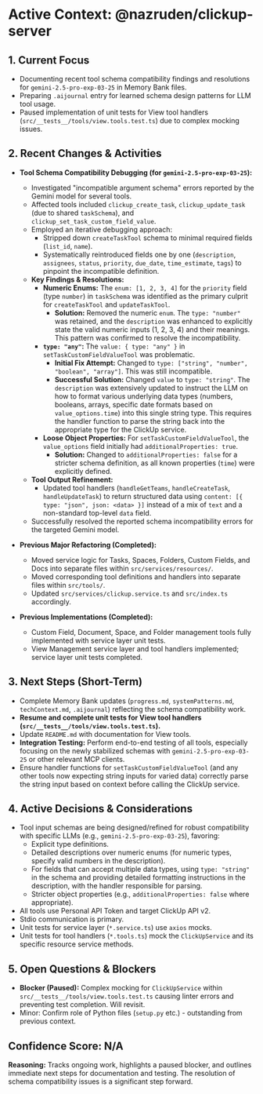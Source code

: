 # Active Context: @nazruden/clickup-server

## 1. Current Focus

- Documenting recent tool schema compatibility findings and resolutions for `gemini-2.5-pro-exp-03-25` in Memory Bank files.
- Preparing `.aijournal` entry for learned schema design patterns for LLM tool usage.
- Paused implementation of unit tests for View tool handlers (`src/__tests__/tools/view.tools.test.ts`) due to complex mocking issues.

## 2. Recent Changes & Activities

- **Tool Schema Compatibility Debugging (for `gemini-2.5-pro-exp-03-25`):**

  - Investigated "incompatible argument schema" errors reported by the Gemini model for several tools.
  - Affected tools included `clickup_create_task`, `clickup_update_task` (due to shared `taskSchema`), and `clickup_set_task_custom_field_value`.
  - Employed an iterative debugging approach:
    - Stripped down `createTaskTool` schema to minimal required fields (`list_id`, `name`).
    - Systematically reintroduced fields one by one (`description`, `assignees`, `status`, `priority`, `due_date`, `time_estimate`, `tags`) to pinpoint the incompatible definition.
  - **Key Findings & Resolutions:**
    - **Numeric Enums:** The `enum: [1, 2, 3, 4]` for the `priority` field (type `number`) in `taskSchema` was identified as the primary culprit for `createTaskTool` and `updateTaskTool`.
      - **Solution:** Removed the numeric `enum`. The `type: "number"` was retained, and the `description` was enhanced to explicitly state the valid numeric inputs (1, 2, 3, 4) and their meanings. This pattern was confirmed to resolve the incompatibility.
    - **`type: "any"`:** The `value: { type: "any" }` in `setTaskCustomFieldValueTool` was problematic.
      - **Initial Fix Attempt:** Changed to `type: ["string", "number", "boolean", "array"]`. This was still incompatible.
      - **Successful Solution:** Changed `value` to `type: "string"`. The `description` was extensively updated to instruct the LLM on how to format various underlying data types (numbers, booleans, arrays, specific date formats based on `value_options.time`) into this single string type. This requires the handler function to parse the string back into the appropriate type for the ClickUp service.
    - **Loose Object Properties:** For `setTaskCustomFieldValueTool`, the `value_options` field initially had `additionalProperties: true`.
      - **Solution:** Changed to `additionalProperties: false` for a stricter schema definition, as all known properties (`time`) were explicitly defined.
  - **Tool Output Refinement:**
    - Updated tool handlers (`handleGetTeams`, `handleCreateTask`, `handleUpdateTask`) to return structured data using `content: [{ type: "json", json: <data> }]` instead of a mix of `text` and a non-standard top-level `data` field.
  - Successfully resolved the reported schema incompatibility errors for the targeted Gemini model.

- **Previous Major Refactoring (Completed):**
  - Moved service logic for Tasks, Spaces, Folders, Custom Fields, and Docs into separate files within `src/services/resources/`.
  - Moved corresponding tool definitions and handlers into separate files within `src/tools/`.
  - Updated `src/services/clickup.service.ts` and `src/index.ts` accordingly.
- **Previous Implementations (Completed):**
  - Custom Field, Document, Space, and Folder management tools fully implemented with service layer unit tests.
  - View Management service layer and tool handlers implemented; service layer unit tests completed.

## 3. Next Steps (Short-Term)

- Complete Memory Bank updates (`progress.md`, `systemPatterns.md`, `techContext.md`, `.aijournal`) reflecting the schema compatibility work.
- **Resume and complete unit tests for View tool handlers (`src/__tests__/tools/view.tools.test.ts`).**
- Update `README.md` with documentation for View tools.
- **Integration Testing:** Perform end-to-end testing of all tools, especially focusing on the newly stabilized schemas with `gemini-2.5-pro-exp-03-25` or other relevant MCP clients.
- Ensure handler functions for `setTaskCustomFieldValueTool` (and any other tools now expecting string inputs for varied data) correctly parse the string input based on context before calling the ClickUp service.

## 4. Active Decisions & Considerations

- Tool input schemas are being designed/refined for robust compatibility with specific LLMs (e.g., `gemini-2.5-pro-exp-03-25`), favoring:
  - Explicit type definitions.
  - Detailed descriptions over numeric enums (for numeric types, specify valid numbers in the description).
  - For fields that can accept multiple data types, using `type: "string"` in the schema and providing detailed formatting instructions in the description, with the handler responsible for parsing.
  - Stricter object properties (e.g., `additionalProperties: false` where appropriate).
- All tools use Personal API Token and target ClickUp API v2.
- Stdio communication is primary.
- Unit tests for service layer (`*.service.ts`) use `axios` mocks.
- Unit tests for tool handlers (`*.tools.ts`) mock the `ClickUpService` and its specific resource service methods.

## 5. Open Questions & Blockers

- **Blocker (Paused):** Complex mocking for `ClickUpService` within `src/__tests__/tools/view.tools.test.ts` causing linter errors and preventing test completion. Will revisit.
- Minor: Confirm role of Python files (`setup.py` etc.) - outstanding from previous context.

## Confidence Score: N/A

**Reasoning:** Tracks ongoing work, highlights a paused blocker, and outlines immediate next steps for documentation and testing. The resolution of schema compatibility issues is a significant step forward.

